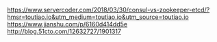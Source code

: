 
https://www.servercoder.com/2018/03/30/consul-vs-zookeeper-etcd/?hmsr=toutiao.io&utm_medium=toutiao.io&utm_source=toutiao.io
https://www.jianshu.com/p/6160d414dd5e
http://blog.51cto.com/12632727/1901317
